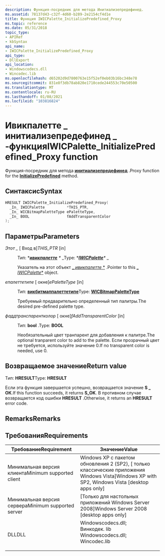 ```yaml
---
description: Функция-посредник для метода Инитиализепредефинед.
ms.assetid: 78137d43-c32f-4d60-b289-2e2154cf4d1e
title: Функция IWICPalette_InitializePredefined_Proxy
ms.topic: reference
ms.date: 05/31/2018
topic_type:
- APIRef
- kbSyntax
api_name:
- IWICPalette_InitializePredefined_Proxy
api_type:
- DllExport
api_location:
- Windowscodecs.dll
- Wincodec.lib
ms.openlocfilehash: d65202d9d7800763e15f52ef0eb03b16bc348e78
ms.sourcegitcommit: 831e8f3db78ab820e1710cede244553c70e50500
ms.translationtype: MT
ms.contentlocale: ru-RU
ms.lasthandoff: 01/08/2021
ms.locfileid: "103816824"
---
```

# <a name="iwicpalette_initializepredefined_proxy-function"></a><span data-ttu-id="66435-103">Ивикпалетте \_ инитиализепредефинед \_ -функция</span><span class="sxs-lookup"><span data-stu-id="66435-103">IWICPalette\_InitializePredefined\_Proxy function</span></span>

<span data-ttu-id="66435-104">Функция-посредник для метода [**инитиализепредефинед**](/windows/desktop/api/Wincodec/nf-wincodec-iwicpalette-initializepredefined) .</span><span class="sxs-lookup"><span data-stu-id="66435-104">Proxy function for the [**InitializePredefined**](/windows/desktop/api/Wincodec/nf-wincodec-iwicpalette-initializepredefined) method.</span></span>

## <a name="syntax"></a><span data-ttu-id="66435-105">Синтаксис</span><span class="sxs-lookup"><span data-stu-id="66435-105">Syntax</span></span>


```C++
HRESULT IWICPalette_InitializePredefined_Proxy(
  _In_ IWICPalette          *THIS_PTR,
  _In_ WICBitmapPaletteType ePaletteType,
  _In_ BOOL                 fAddTransparentColor
);
```



## <a name="parameters"></a><span data-ttu-id="66435-106">Параметры</span><span class="sxs-lookup"><span data-stu-id="66435-106">Parameters</span></span>

<dl> <dt>

<span data-ttu-id="66435-107">*Этот \_* \[ Вход в\]</span><span class="sxs-lookup"><span data-stu-id="66435-107">*THIS\_PTR* \[in\]</span></span>
</dt> <dd>

<span data-ttu-id="66435-108">Тип: \**[**ивикпалетте**](/windows/desktop/api/Wincodec/nn-wincodec-iwicpalette) \** _</span><span class="sxs-lookup"><span data-stu-id="66435-108">Type: \**[**IWICPalette**](/windows/desktop/api/Wincodec/nn-wincodec-iwicpalette)\** _</span></span>

<span data-ttu-id="66435-109">Указатель на этот объект [_ *ивикпалетте* \*](/windows/desktop/api/Wincodec/nn-wincodec-iwicpalette) .</span><span class="sxs-lookup"><span data-stu-id="66435-109">Pointer to this [_ *IWICPalette*\*](/windows/desktop/api/Wincodec/nn-wincodec-iwicpalette) object.</span></span>

</dd> <dt>

<span data-ttu-id="66435-110">*епалеттетипе* \[ окне\]</span><span class="sxs-lookup"><span data-stu-id="66435-110">*ePaletteType* \[in\]</span></span>
</dt> <dd>

<span data-ttu-id="66435-111">Тип: **[ **викбитмаппалеттетипе**](/windows/desktop/api/Wincodec/ne-wincodec-wicbitmappalettetype)**</span><span class="sxs-lookup"><span data-stu-id="66435-111">Type: **[**WICBitmapPaletteType**](/windows/desktop/api/Wincodec/ne-wincodec-wicbitmappalettetype)**</span></span>

<span data-ttu-id="66435-112">Требуемый предварительно определенный тип палитры.</span><span class="sxs-lookup"><span data-stu-id="66435-112">The desired pre-defined palette type.</span></span>

</dd> <dt>

<span data-ttu-id="66435-113">*фаддтранспарентколор* \[ окне\]</span><span class="sxs-lookup"><span data-stu-id="66435-113">*fAddTransparentColor* \[in\]</span></span>
</dt> <dd>

<span data-ttu-id="66435-114">Тип: **bool** .</span><span class="sxs-lookup"><span data-stu-id="66435-114">Type: **BOOL**</span></span>

<span data-ttu-id="66435-115">Необязательный цвет транпарент для добавления к палитре.</span><span class="sxs-lookup"><span data-stu-id="66435-115">The optional tranparent color to add to the palette.</span></span> <span data-ttu-id="66435-116">Если прозрачный цвет не требуется, используйте значение 0.</span><span class="sxs-lookup"><span data-stu-id="66435-116">If no transparent color is needed, use 0.</span></span>

</dd> </dl>

## <a name="return-value"></a><span data-ttu-id="66435-117">Возвращаемое значение</span><span class="sxs-lookup"><span data-stu-id="66435-117">Return value</span></span>

<span data-ttu-id="66435-118">Тип: **HRESULT**</span><span class="sxs-lookup"><span data-stu-id="66435-118">Type: **HRESULT**</span></span>

<span data-ttu-id="66435-119">Если эта функция завершается успешно, возвращается значение **S \_ ОК**.</span><span class="sxs-lookup"><span data-stu-id="66435-119">If this function succeeds, it returns **S\_OK**.</span></span> <span data-ttu-id="66435-120">В противном случае возвращается код ошибки **HRESULT** .</span><span class="sxs-lookup"><span data-stu-id="66435-120">Otherwise, it returns an **HRESULT** error code.</span></span>

## <a name="remarks"></a><span data-ttu-id="66435-121">Remarks</span><span class="sxs-lookup"><span data-stu-id="66435-121">Remarks</span></span>

## <a name="requirements"></a><span data-ttu-id="66435-122">Требования</span><span class="sxs-lookup"><span data-stu-id="66435-122">Requirements</span></span>



| <span data-ttu-id="66435-123">Требование</span><span class="sxs-lookup"><span data-stu-id="66435-123">Requirement</span></span> | <span data-ttu-id="66435-124">Значение</span><span class="sxs-lookup"><span data-stu-id="66435-124">Value</span></span> |
|-------------------------------------|------------------------------------------------------------------------------------------------------------------------------------------------------------------|
| <span data-ttu-id="66435-125">Минимальная версия клиента</span><span class="sxs-lookup"><span data-stu-id="66435-125">Minimum supported client</span></span><br/> | <span data-ttu-id="66435-126">Windows XP с пакетом обновления 2 (SP2), \[ только классические приложения Windows Vista\]</span><span class="sxs-lookup"><span data-stu-id="66435-126">Windows XP with SP2, Windows Vista \[desktop apps only\]</span></span><br/>                                                                                              |
| <span data-ttu-id="66435-127">Минимальная версия сервера</span><span class="sxs-lookup"><span data-stu-id="66435-127">Minimum supported server</span></span><br/> | <span data-ttu-id="66435-128">\[Только для настольных приложений Windows Server 2008\]</span><span class="sxs-lookup"><span data-stu-id="66435-128">Windows Server 2008 \[desktop apps only\]</span></span><br/>                                                                                                             |
| <span data-ttu-id="66435-129">DLL</span><span class="sxs-lookup"><span data-stu-id="66435-129">DLL</span></span><br/>                      | <dl> <span data-ttu-id="66435-130"><dt>Windowscodecs.dll; </dt> <dt>Винкодек. lib</dt></span><span class="sxs-lookup"><span data-stu-id="66435-130"><dt>Windowscodecs.dll; </dt> <dt>Wincodec.lib</dt></span></span> </dl> |



 

 




